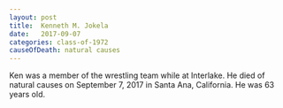 ```yaml
---
layout: post
title:  Kenneth M. Jokela
date:   2017-09-07
categories: class-of-1972
causeOfDeath: natural causes
---
```

Ken was a member of the wrestling team while at Interlake. He died of natural causes on September 7, 2017 in Santa Ana, California. He was 63 years old.

